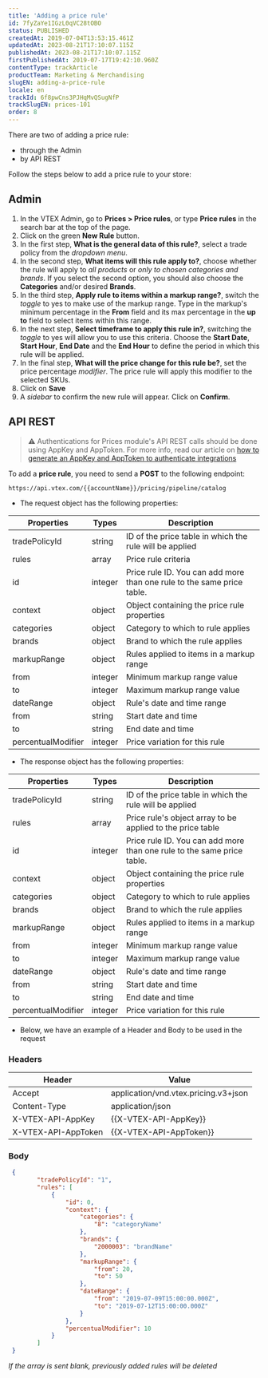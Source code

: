 ```yaml
---
title: 'Adding a price rule'
id: 7fyZaYe1IGzL0qVC28tOBO
status: PUBLISHED
createdAt: 2019-07-04T13:53:15.461Z
updatedAt: 2023-08-21T17:10:07.115Z
publishedAt: 2023-08-21T17:10:07.115Z
firstPublishedAt: 2019-07-17T19:42:10.960Z
contentType: trackArticle
productTeam: Marketing & Merchandising
slugEN: adding-a-price-rule
locale: en
trackId: 6f8pwCns3PJHqMvQSugNfP
trackSlugEN: prices-101
order: 8
---
```


There are two of adding a price rule:

- through the Admin
- by API REST

Follow the steps below to add a price rule to your store:

## Admin

1. In the VTEX Admin, go to **Prices > Price rules**, or type **Price rules** in the search bar at the top of the page.
2. Click on the green **New Rule** button.
3. In the first step, **What is the general data of this rule?**, select a trade policy from the *dropdown menu*.
4. In the second step, **What items will this rule apply to?**, choose whether the rule will apply to *all products* or *only to chosen categories and brands*. If you select the second option, you should also choose the **Categories** and/or desired **Brands**.
5. In the third step, **Apply rule to items within a markup range?**, switch the *toggle* to yes to make use of the markup range. Type in the markup's minimum percentage in the **From** field and its max percentage in the **up to** field to select items within this range.
6. In the next step, **Select timeframe to apply this rule in?**, switching the *toggle* to yes will allow you to use this criteria. Choose the **Start Date**, **Start Hour**, **End Date** and the **End Hour** to define the period in which this rule will be applied.
7. In the final step, **What will the price change for this rule be?**, set the price percentage *modifier*. The price rule will apply this modifier to the selected SKUs.
8. Click on **Save**
9. A *sidebar* to confirm the new rule will appear. Click on **Confirm**.

## API REST

> ⚠️ Authentications for Prices module's API REST calls should be done using AppKey and AppToken. For more info, read our article on [how to generate an AppKey and AppToken to authenticate integrations](https://developers.vtex.com/vtex-developer-docs/docs/getting-started-authentication)

To add a **price rule**, you need to send a __POST__ to the following endpoint:

`https://api.vtex.com/{{accountName}}/pricing/pipeline/catalog`

- The request object has the following properties:

| __Properties__ | __Types__ | __Description__ |
|------------------|-----------|-------------|
| tradePolicyId | string | ID of the price table in which the rule will be applied |
| rules | array | Price rule criteria |
| id | integer | Price rule ID. You can add more than one rule to the same price table.|
| context | object | Object containing the price rule properties |
| categories | object | Category to which to rule applies |
| brands | object | Brand to which the rule applies  |
| markupRange | object | Rules applied to items in a markup range |
| from | integer | Minimum markup range value |
| to | integer | Maximum markup range value |
| dateRange | object | Rule's date and time range |
| from | string | Start date and time |
| to | string | End date and time |
| percentualModifier | integer | Price variation for this rule |

- The response object has the following properties:

| __Properties__ | __Types__ | __Description__ |
|------------------|-----------|-------------|
| tradePolicyId | string | ID of the price table in which the rule will be applied |
| rules | array | Price rule's object array to be applied to the price table |
| id | integer | Price rule ID. You can add more than one rule to the same price table.|
| context | object | Object containing the price rule properties |
| categories | object | Category to which to rule applies |
| brands | object | Brand to which the rule applies  |
| markupRange | object | Rules applied to items in a markup range |
| from | integer | Minimum markup range value |
| to | integer | Maximum markup range value |
| dateRange | object | Rule's date and time range |
| from | string | Start date and time |
| to | string | End date and time |
| percentualModifier | integer | Price variation for this rule |

- Below, we have an example of a Header and Body to be used in the request

### Headers

| Header| Value |
|------------------|-----------|
| Accept | application/vnd.vtex.pricing.v3+json |
| Content-Type | application/json |
| X-VTEX-API-AppKey | {{X-VTEX-API-AppKey}} |
| X-VTEX-API-AppToken | {{X-VTEX-API-AppToken}} |

### Body 
```json
 {
        "tradePolicyId": "1",
        "rules": [
            {
                "id": 0,
                "context": {
                    "categories": {
                        "8": "categoryName"
                    },
                    "brands": {
                        "2000003": "brandName"
                    },
                    "markupRange": {
                        "from": 20,
                        "to": 50
                    },
                    "dateRange": {
                        "from": "2019-07-09T15:00:00.000Z",
                        "to": "2019-07-12T15:00:00.000Z"
                    }
                },
                "percentualModifier": 10
            }
        ]
 }
```
*If the array is sent blank, previously added rules will be deleted*
